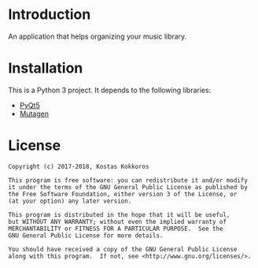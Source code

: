 Introduction
============

An application that helps organizing your music library.

Installation
============

This is a Python 3 project. It depends to the following libraries:

* [PyQt5](http://www.riverbankcomputing.com/software/pyqt/intro)
* [Mutagen](https://mutagen.readthedocs.org)

License
=======

    Copyright (c) 2017-2018, Kostas Kokkoros

    This program is free software: you can redistribute it and/or modify
    it under the terms of the GNU General Public License as published by
    the Free Software Foundation, either version 3 of the License, or
    (at your option) any later version.

    This program is distributed in the hope that it will be useful,
    but WITHOUT ANY WARRANTY; without even the implied warranty of
    MERCHANTABILITY or FITNESS FOR A PARTICULAR PURPOSE.  See the
    GNU General Public License for more details.

    You should have received a copy of the GNU General Public License
    along with this program.  If not, see <http://www.gnu.org/licenses/>.
